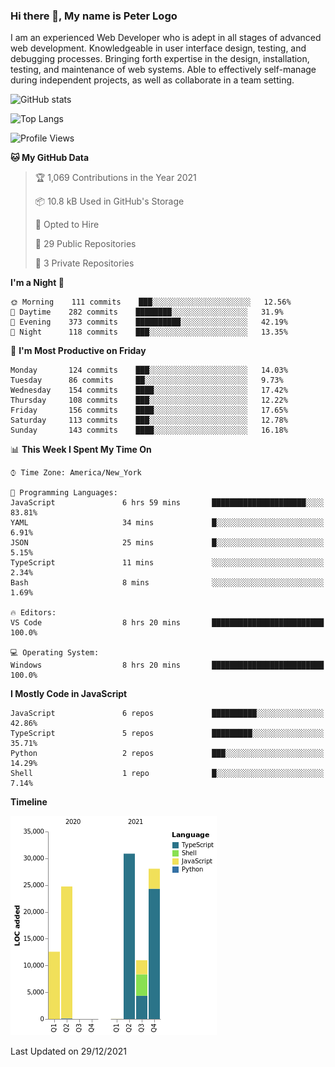 ### Hi there 👋, My name is Peter Logo

I am an experienced Web Developer who is adept in all stages of advanced web development. Knowledgeable in user interface design, 
testing, and debugging processes. Bringing forth expertise in the design, installation, testing, and maintenance of web systems. 
Able to effectively self-manage during independent projects, as well as collaborate in a team setting.

![GitHub stats](https://github-readme-stats.vercel.app/api?username=peterlogo&show_icons=true&count_private=true&theme=dark)

![Top Langs](https://github-readme-stats.vercel.app/api/top-langs/?username=peterlogo&theme=dark&layout=compact&langs_count=8)

<!--START_SECTION:waka-->
![Profile Views](http://img.shields.io/badge/Profile%20Views-3-blue)

**🐱 My GitHub Data** 

> 🏆 1,069 Contributions in the Year 2021
 > 
> 📦 10.8 kB Used in GitHub's Storage 
 > 
> 💼 Opted to Hire
 > 
> 📜 29 Public Repositories 
 > 
> 🔑 3 Private Repositories  
 > 
**I'm a Night 🦉** 

```text
🌞 Morning    111 commits    ███░░░░░░░░░░░░░░░░░░░░░░   12.56% 
🌆 Daytime    282 commits    ████████░░░░░░░░░░░░░░░░░   31.9% 
🌃 Evening    373 commits    ██████████░░░░░░░░░░░░░░░   42.19% 
🌙 Night      118 commits    ███░░░░░░░░░░░░░░░░░░░░░░   13.35%

```
📅 **I'm Most Productive on Friday** 

```text
Monday       124 commits    ███░░░░░░░░░░░░░░░░░░░░░░   14.03% 
Tuesday      86 commits     ██░░░░░░░░░░░░░░░░░░░░░░░   9.73% 
Wednesday    154 commits    ████░░░░░░░░░░░░░░░░░░░░░   17.42% 
Thursday     108 commits    ███░░░░░░░░░░░░░░░░░░░░░░   12.22% 
Friday       156 commits    ████░░░░░░░░░░░░░░░░░░░░░   17.65% 
Saturday     113 commits    ███░░░░░░░░░░░░░░░░░░░░░░   12.78% 
Sunday       143 commits    ████░░░░░░░░░░░░░░░░░░░░░   16.18%

```


📊 **This Week I Spent My Time On** 

```text
⌚︎ Time Zone: America/New_York

💬 Programming Languages: 
JavaScript               6 hrs 59 mins       █████████████████████░░░░   83.81% 
YAML                     34 mins             █░░░░░░░░░░░░░░░░░░░░░░░░   6.91% 
JSON                     25 mins             █░░░░░░░░░░░░░░░░░░░░░░░░   5.15% 
TypeScript               11 mins             ░░░░░░░░░░░░░░░░░░░░░░░░░   2.34% 
Bash                     8 mins              ░░░░░░░░░░░░░░░░░░░░░░░░░   1.69%

🔥 Editors: 
VS Code                  8 hrs 20 mins       █████████████████████████   100.0%

💻 Operating System: 
Windows                  8 hrs 20 mins       █████████████████████████   100.0%

```

**I Mostly Code in JavaScript** 

```text
JavaScript               6 repos             ██████████░░░░░░░░░░░░░░░   42.86% 
TypeScript               5 repos             █████████░░░░░░░░░░░░░░░░   35.71% 
Python                   2 repos             ███░░░░░░░░░░░░░░░░░░░░░░   14.29% 
Shell                    1 repo              █░░░░░░░░░░░░░░░░░░░░░░░░   7.14%

```


**Timeline**

![Chart not found](https://raw.githubusercontent.com/peterlogo/peterlogo/main/charts/bar_graph.png) 


 Last Updated on 29/12/2021
<!--END_SECTION:waka-->


